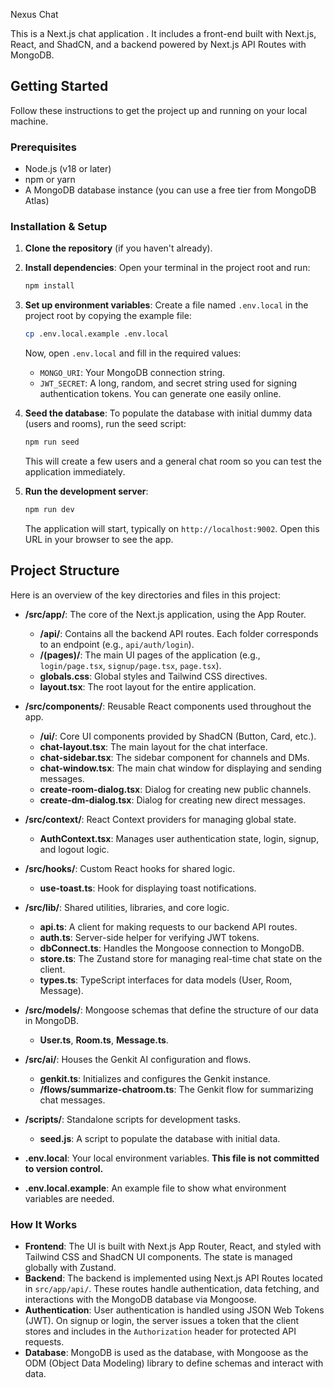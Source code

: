 Nexus Chat

This is a Next.js chat application . It includes a front-end built with Next.js, React, and ShadCN, and a backend powered by Next.js API Routes with MongoDB.

## Getting Started

Follow these instructions to get the project up and running on your local machine.

### Prerequisites

- Node.js (v18 or later)
- npm or yarn
- A MongoDB database instance (you can use a free tier from MongoDB Atlas)

### Installation & Setup

1.  **Clone the repository** (if you haven't already).

2.  **Install dependencies**:
    Open your terminal in the project root and run:
    ```bash
    npm install
    ```

3.  **Set up environment variables**:
    Create a file named `.env.local` in the project root by copying the example file:
    ```bash
    cp .env.local.example .env.local
    ```
    Now, open `.env.local` and fill in the required values:
    -   `MONGO_URI`: Your MongoDB connection string.
    -   `JWT_SECRET`: A long, random, and secret string used for signing authentication tokens. You can generate one easily online.

4.  **Seed the database**:
    To populate the database with initial dummy data (users and rooms), run the seed script:
    ```bash
    npm run seed
    ```
    This will create a few users and a general chat room so you can test the application immediately.

5.  **Run the development server**:
    ```bash
    npm run dev
    ```
    The application will start, typically on `http://localhost:9002`. Open this URL in your browser to see the app.

## Project Structure

Here is an overview of the key directories and files in this project:

-   **/src/app/**: The core of the Next.js application, using the App Router.
    -   **/api/**: Contains all the backend API routes. Each folder corresponds to an endpoint (e.g., `api/auth/login`).
    -   **/(pages)/**: The main UI pages of the application (e.g., `login/page.tsx`, `signup/page.tsx`, `page.tsx`).
    -   **globals.css**: Global styles and Tailwind CSS directives.
    -   **layout.tsx**: The root layout for the entire application.

-   **/src/components/**: Reusable React components used throughout the app.
    -   **/ui/**: Core UI components provided by ShadCN (Button, Card, etc.).
    -   **chat-layout.tsx**: The main layout for the chat interface.
    -   **chat-sidebar.tsx**: The sidebar component for channels and DMs.
    -   **chat-window.tsx**: The main chat window for displaying and sending messages.
    -   **create-room-dialog.tsx**: Dialog for creating new public channels.
    -   **create-dm-dialog.tsx**: Dialog for creating new direct messages.

-   **/src/context/**: React Context providers for managing global state.
    -   **AuthContext.tsx**: Manages user authentication state, login, signup, and logout logic.

-   **/src/hooks/**: Custom React hooks for shared logic.
    -   **use-toast.ts**: Hook for displaying toast notifications.

-   **/src/lib/**: Shared utilities, libraries, and core logic.
    -   **api.ts**: A client for making requests to our backend API routes.
    -   **auth.ts**: Server-side helper for verifying JWT tokens.
    -   **dbConnect.ts**: Handles the Mongoose connection to MongoDB.
    -   **store.ts**: The Zustand store for managing real-time chat state on the client.
    -   **types.ts**: TypeScript interfaces for data models (User, Room, Message).

-   **/src/models/**: Mongoose schemas that define the structure of our data in MongoDB.
    -   **User.ts**, **Room.ts**, **Message.ts**.

-   **/src/ai/**: Houses the Genkit AI configuration and flows.
    -   **genkit.ts**: Initializes and configures the Genkit instance.
    -   **/flows/summarize-chatroom.ts**: The Genkit flow for summarizing chat messages.

-   **/scripts/**: Standalone scripts for development tasks.
    -   **seed.js**: A script to populate the database with initial data.

-   **.env.local**: Your local environment variables. **This file is not committed to version control.**
-   **.env.local.example**: An example file to show what environment variables are needed.

### How It Works

-   **Frontend**: The UI is built with Next.js App Router, React, and styled with Tailwind CSS and ShadCN UI components. The state is managed globally with Zustand.
-   **Backend**: The backend is implemented using Next.js API Routes located in `src/app/api/`. These routes handle authentication, data fetching, and interactions with the MongoDB database via Mongoose.
-   **Authentication**: User authentication is handled using JSON Web Tokens (JWT). On signup or login, the server issues a token that the client stores and includes in the `Authorization` header for protected API requests.
-   **Database**: MongoDB is used as the database, with Mongoose as the ODM (Object Data Modeling) library to define schemas and interact with data.
